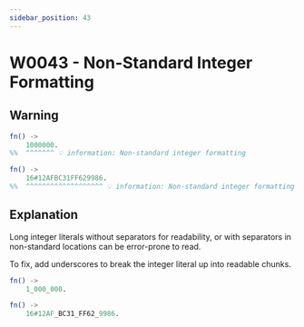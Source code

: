 ```yaml
---
sidebar_position: 43
---
```


# W0043 - Non-Standard Integer Formatting

## Warning

```erlang
fn() ->
    1000000.
%%  ^^^^^^^ 💡 information: Non-standard integer formatting
```

```erlang
fn() ->
    16#12AFBC31FF629986.
%%  ^^^^^^^^^^^^^^^^^^^ 💡 information: Non-standard integer formatting
```

## Explanation

Long integer literals without separators for readability, or with separators
in non-standard locations can be error-prone to read.

To fix, add underscores to break the integer literal up into readable chunks.


```erlang
fn() ->
    1_000_000.
```

```erlang
fn() ->
    16#12AF_BC31_FF62_9986.
```
